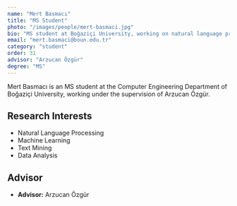 ```yaml
---
name: "Mert Basmacı"
title: "MS Student"
photo: "/images/people/mert-basmaci.jpg"
bio: "MS student at Boğaziçi University, working on natural language processing under the supervision of Arzucan Özgür."
email: "mert.basmaci@boun.edu.tr"
category: "student"
order: 31
advisor: "Arzucan Özgür"
degree: "MS"
---
```


Mert Basmacı is an MS student at the Computer Engineering Department of Boğaziçi University, working under the supervision of Arzucan Özgür.

## Research Interests

- Natural Language Processing
- Machine Learning
- Text Mining
- Data Analysis

## Advisor

- **Advisor:** Arzucan Özgür 